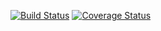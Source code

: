 [![Build Status](https://app.travis-ci.com/leelearner/swe1-app.svg?token=spjBkKxvjMxfST29RrUf&branch=master)](https://app.travis-ci.com/leelearner/swe1-app)
[![Coverage Status](https://coveralls.io/repos/github/leelearner/swe1-app/badge.svg?branch=master)](https://coveralls.io/github/leelearner/swe1-app?branch=master)
